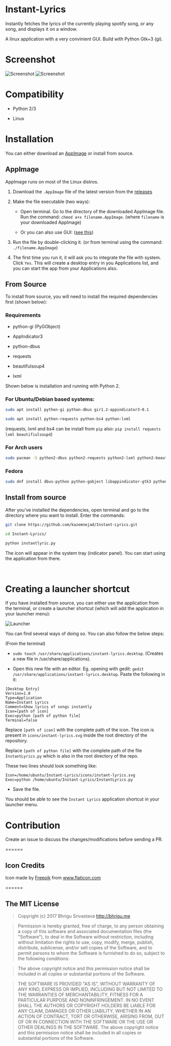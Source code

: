 # Instant-Lyrics

Instantly fetches the lyrics of the currently playing spotify song, or any song, and displays it on a window.

A linux application with a very convinient GUI. Build with Python Gtk+3 (gi).

# Screenshot
![Screenshot](https://github.com/kazemnejad/Instant-Lyrics/raw/master/screenshots/01.png)
![Screenshot](https://github.com/kazemnejad/Instant-Lyrics/raw/master/screenshots/02.png)

# Compatibility

* Python 2/3

* Linux


# Installation
You can either download an [AppImage](http://appimage.org/) or install from source.

## AppImage

AppImage runs on most of the Linux distros.

1. Download the `.AppImage` file of the latest version from the [releases](https://github.com/bhrigu123/Instant-Lyrics/releases)

2. Make the file executable (two ways):
    
    * Open terminal. Go to the directory of the downloaded AppImage file. Run the command:
        `chmod a+x filename.AppImage`. (where `filename` is your downloaded AppImage)

    * Or you can also use GUI: ([see this](http://discourse.appimage.org/t/how-to-make-an-appimage-executable/80))

3. Run the file by double-clicking it. (or from terminal using the command: `./filename.AppImage`)

4. The first time you run it, it will ask you to integrate the file with system. Click `Yes`. This will create a desktop entry in you Applications list, and you can start the app from your Applications also.


## From Source

To install from source, you will need to install the required dependencies first (shown below):

### Requirements

* python-gi (PyGObject)

* AppIndicator3

* python-dbus

* requests

* beautifulsoup4

* lxml


Shown below is installation and running with Python 2.

### For Ubuntu/Debian based systems:

``` sh
sudo apt install python-gi python-dbus gir1.2-appindicator3-0.1
```

``` sh
sudo apt install python-requests python-bs4 python-lxml
```

(requests, lxml and bs4 can be install from `pip` also: `pip install requests lxml beautifiulsoup4`)

### For Arch users

``` sh
sudo pacman -S python2-dbus python2-requests python2-lxml python2-beautifulsoup4 python2-gobject libappindicator-gtk3
```

### Fedora

``` sh
sudo dnf install dbus-python python-gobject libappindicator-gtk3 python2-requests python-beautifulsoup4 python2-lxml
```

## Install from source

After you've installed the dependencies, open terminal and go to the directory where you want to install. Enter the commands:

``` sh
git clone https://github.com/kazemnejad/Instant-Lyrics.git

cd Instant-Lyrics/

python instantlyric.py
```

The icon will appear in the system tray (indicator panel). You can start using the application from there.

<br>

# Creating a launcher shortcut

If you have installed from source, you can either use the application from the terminal, or create a launcher shortcut (which will add the application in your launcher menu):

![Launcher](https://cloud.githubusercontent.com/assets/6123105/23824317/4735e83e-069a-11e7-8b1e-2814632bb3aa.jpeg)

You can find several ways of doing so. You can also follow the below steps:

(From the terminal)

* `sudo touch /usr/share/applications/instant-lyrics.desktop`. (Creates a new file in /usr/share/applications).

* Open this new file with an editor. Eg. opening with gedit: `gedit /usr/share/applications/instant-lyrics.desktop`. Paste the following in it:

```
[Desktop Entry]
Version=1.0
Type=Application
Name=Instant Lyrics
Comment=Show lyrics of songs instantly
Icon=[path of icon]
Exec=python [path of python file]
Terminal=false
```

Replace `[path of icon]` with the complete path of the icon. The icon is present in `icons/instant-lyrics.svg` inside the root directory of the repository.

Replace `[path of python file]` with the complete path of the file `InstantLyrics.py` which is also in the root directory of the repo.

These two lines should look something like:

```
Icon=/home/ubuntu/Instant-Lyrics/icons/instant-lyrics.svg
Exec=python /home/ubuntu/Instant-Lyrics/InstantLyrics.py
```

* Save the file.

You should be able to see the `Instant Lyrics` application shortcut in your launcher menu.


# Contribution
Create an issue to discuss the changes/modifications before sending a PR.

======
## Icon Credits
Icon made by [Freepik](http://www.freepik.com/) from www.flaticon.com

======

## The MIT License
> Copyright (c) 2017 Bhrigu Srivastava http://bhrigu.me

> Permission is hereby granted, free of charge, to any person obtaining a copy
of this software and associated documentation files (the "Software"), to deal
in the Software without restriction, including without limitation the rights
to use, copy, modify, merge, publish, distribute, sublicense, and/or sell
copies of the Software, and to permit persons to whom the Software is
furnished to do so, subject to the following conditions:

> The above copyright notice and this permission notice shall be included in
all copies or substantial portions of the Software.

> THE SOFTWARE IS PROVIDED "AS IS", WITHOUT WARRANTY OF ANY KIND, EXPRESS OR
IMPLIED, INCLUDING BUT NOT LIMITED TO THE WARRANTIES OF MERCHANTABILITY,
FITNESS FOR A PARTICULAR PURPOSE AND NONINFRINGEMENT. IN NO EVENT SHALL THE
AUTHORS OR COPYRIGHT HOLDERS BE LIABLE FOR ANY CLAIM, DAMAGES OR OTHER
LIABILITY, WHETHER IN AN ACTION OF CONTRACT, TORT OR OTHERWISE, ARISING FROM,
OUT OF OR IN CONNECTION WITH THE SOFTWARE OR THE USE OR OTHER DEALINGS IN
THE SOFTWARE.
The above copyright notice and this permission notice shall be included in all copies or substantial portions of the Software.

